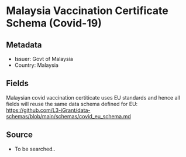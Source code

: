 # Malaysia Vaccination Certificate Schema (Covid-19)

## Metadata
* Issuer: Govt of Malaysia
* Country: Malaysia

## Fields

Malaysian covid vaccination certiticate uses EU standards and hence all fields will reuse the same data schema defined for EU: https://github.com/L3-iGrant/data-schemas/blob/main/schemas/covid_eu_schema.md

## Source

* To be searched..
